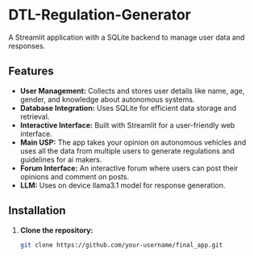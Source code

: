 # DTL-Regulation-Generator

A Streamlit application with a SQLite backend to manage user data and responses.

## Features

- **User Management:** Collects and stores user details like name, age, gender, and knowledge about autonomous systems.
- **Database Integration:** Uses SQLite for efficient data storage and retrieval.
- **Interactive Interface:** Built with Streamlit for a user-friendly web interface.
- **Main USP:** The app takes your opinion on autonomous vehicles and uses all the data from multiple users to generate regulations and guidelines for ai makers.
- **Forum Interface:** An interactive forum where users can post their opinions and comment on posts.
- **LLM:** Uses on device llama3.1 model for response generation.

## Installation

1. **Clone the repository:**

   ```bash
   git clone https://github.com/your-username/final_app.git

